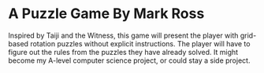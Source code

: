 # A Puzzle Game By Mark Ross
Inspired by Taiji and the Witness, this game will present the player with grid-based rotation puzzles without explicit instructions. The player will have to figure out the rules from the puzzles they have already solved. It might become my A-level computer science project, or could stay a side project.